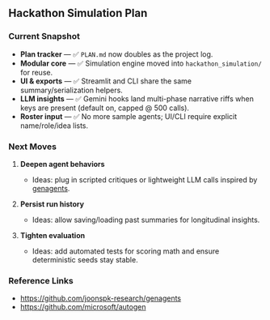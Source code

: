 ## Hackathon Simulation Plan

### Current Snapshot

- **Plan tracker** — ✅ `PLAN.md` now doubles as the project log.
- **Modular core** — ✅ Simulation engine moved into `hackathon_simulation/` for reuse.
- **UI & exports** — ✅ Streamlit and CLI share the same summary/serialization helpers.
- **LLM insights** — ✅ Gemini hooks land multi-phase narrative riffs when keys are present (default on, capped @ 500 calls).
- **Roster input** — ✅ No more sample agents; UI/CLI require explicit name/role/idea lists.

### Next Moves

1. **Deepen agent behaviors**  
   - Ideas: plug in scripted critiques or lightweight LLM calls inspired by [genagents](https://github.com/joonspk-research/genagents).

2. **Persist run history**  
   - Ideas: allow saving/loading past summaries for longitudinal insights.

3. **Tighten evaluation**  
   - Ideas: add automated tests for scoring math and ensure deterministic seeds stay stable.

### Reference Links

- https://github.com/joonspk-research/genagents
- https://github.com/microsoft/autogen
